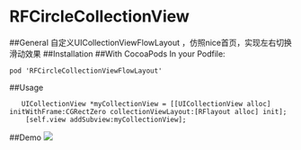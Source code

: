# RFCircleCollectionView
##General
自定义UICollectionViewFlowLayout ，仿照nice首页，实现左右切换滑动效果
##Installation
##With CocoaPods
In your Podfile:
```
pod 'RFCircleCollectionViewFlowLayout'
```
##Usage
```
   UICollectionView *myCollectionView = [[UICollectionView alloc] initWithFrame:CGRectZero collectionViewLayout:[RFlayout alloc] init];
    [self.view addSubview:myCollectionView];
```

##Demo
![](https://github.com/refinemobi/RFCircleCollectionView/raw/master/RFCircleCollectionView/Image/demo.gif)  

